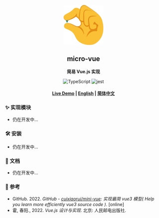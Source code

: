 <div align="center">
  <img src="./doc/image/logo.svg" width="128" height="128"/>
  <h2>micro-vue</h2>

  <p>
    <strong>简易 Vue.js 实现</strong>
  </p>
  <p>
    <img alt="TypeScript" src="https://img.shields.io/badge/TypeScript-3178C6?style=flat-square&logo=TypeScript&logoColor=white"/> 
    <img alt="jest" src="https://img.shields.io/badge/Jest-C21325?style=flat-square&logo=Jest&logoColor=white"/>


  </p>

  <h4>
    <a href="">Live Demo</a>
    <span> | </span>
    <a href="https://github.com/KairuiLiu/micro-vue/blob/master/README-EN.md">English</a>
    <span> | </span>
    <a href="https://github.com/KairuiLiu/micro-vue/blob/master/README.md">简体中文</a>
  </h4>


</div>

### ✨ 实现模块

- 仍在开发中...

### 🛠️ 安装

- 仍在开发中...


### 📃 文档

- 仍在开发中...

### 🥰 参考

- GitHub. 2022. *GitHub - [cuixiaorui/mini-vue](cuixiaorui/mini-vue): 实现最简 vue3 模型( Help you learn more efficiently vue3 source code )*. [online]
- 霍, 春阳., 2022. *Vue.js 设计与实现*. 北京: 人民邮电出版社.
